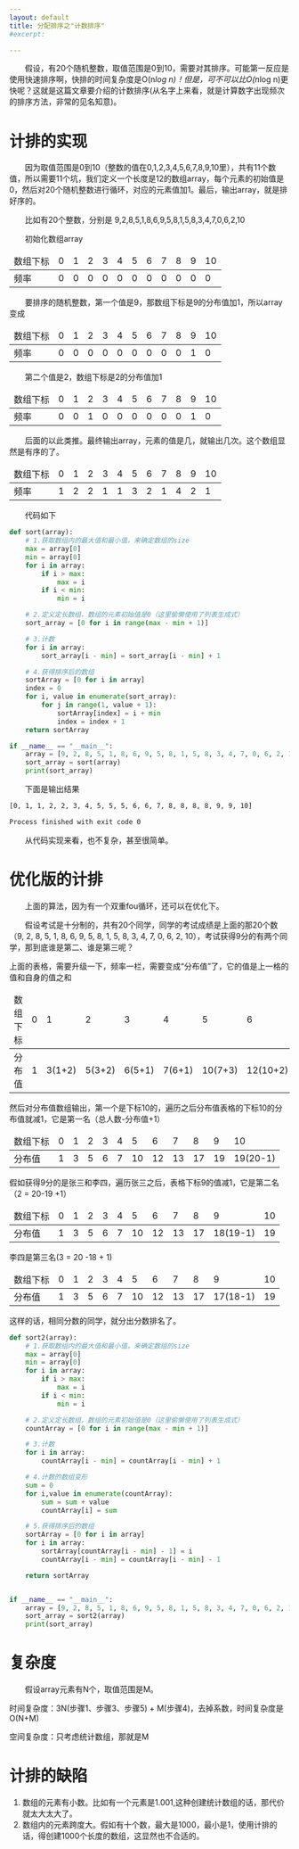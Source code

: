 ```yaml
---
layout: default
title: 分配排序之"计数排序"
#excerpt: 

---
```


　　假设，有20个随机整数，取值范围是0到10，需要对其排序。可能第一反应是使用快速排序啊，快排的时间复杂度是O(n*log n)！但是，可不可以比O(n*log n)更快呢？这就是这篇文章要介绍的计数排序(从名字上来看，就是计算数字出现频次的排序方法，非常的见名知意)。

# 计排的实现

　　因为取值范围是0到10（整数的值在0,1,2,3,4,5,6,7,8,9,10里），共有11个数值，所以需要11个坑，我们定义一个长度是12的数组array，每个元素的初始值是0，然后对20个随机整数进行循环，对应的元素值加1。最后，输出array，就是排好序的。

　　比如有20个整数，分别是 9,2,8,5,1,8,6,9,5,8,1,5,8,3,4,7,0,6,2,10

　　初始化数组array

<table>
    <thead>
    	<tr>
            <td>数组下标</td>
            <td>0</td>
            <td>1</td>
            <td>2</td>
            <td>3</td>
            <td>4</td>
            <td>5</td>
            <td>6</td>
            <td>7</td>
            <td>8</td>
            <td>9</td>
            <td>10</td>
        </tr>
    </thead>
    <tbody>
    	<tr>
        	<td>频率</td>
            <td>0</td>
            <td>0</td>
            <td>0</td>
            <td>0</td>
            <td>0</td>
            <td>0</td>
            <td>0</td>
            <td>0</td>
            <td>0</td>
            <td>0</td>
            <td>0</td>
        </tr>
    </tbody>
</table>


　　要排序的随机整数，第一个值是9，那数组下标是9的分布值加1，所以array变成
<table>
    <thead>
    	<tr>
            <td>数组下标</td>
            <td>0</td>
            <td>1</td>
            <td>2</td>
            <td>3</td>
            <td>4</td>
            <td>5</td>
            <td>6</td>
            <td>7</td>
            <td>8</td>
            <td>9</td>
            <td>10</td>
        </tr>
    </thead>
    <tbody>
    	<tr>
        	<td>频率</td>
            <td>0</td>
            <td>0</td>
            <td>0</td>
            <td>0</td>
            <td>0</td>
            <td>0</td>
            <td>0</td>
            <td>0</td>
            <td>0</td>
            <td>1</td>
            <td>0</td>
        </tr>
    </tbody>
</table>

　　第二个值是2，数组下标是2的分布值加1
<table>
    <thead>
    	<tr>
            <td>数组下标</td>
            <td>0</td>
            <td>1</td>
            <td>2</td>
            <td>3</td>
            <td>4</td>
            <td>5</td>
            <td>6</td>
            <td>7</td>
            <td>8</td>
            <td>9</td>
            <td>10</td>
        </tr>
    </thead>
    <tbody>
    	<tr>
        	<td>频率</td>
            <td>0</td>
            <td>0</td>
            <td>1</td>
            <td>0</td>
            <td>0</td>
            <td>0</td>
            <td>0</td>
            <td>0</td>
            <td>0</td>
            <td>1</td>
            <td>0</td>
        </tr>
    </tbody>
</table>


　　后面的以此类推。最终输出array，元素的值是几，就输出几次。这个数组显然是有序的了。
　　
<table>
    <thead>
    	<tr>
            <td>数组下标</td>
            <td>0</td>
            <td>1</td>
            <td>2</td>
            <td>3</td>
            <td>4</td>
            <td>5</td>
            <td>6</td>
            <td>7</td>
            <td>8</td>
            <td>9</td>
            <td>10</td>
        </tr>
    </thead>
    <tbody>
    	<tr>
        	<td>频率</td>
            <td>1</td>
            <td>2</td>
            <td>2</td>
            <td>1</td>
            <td>1</td>
            <td>3</td>
            <td>2</td>
            <td>1</td>
            <td>4</td>
            <td>2</td>
            <td>1</td>
        </tr>
    </tbody>
</table>


　　代码如下

```python
def sort(array):
    # 1.获取数组内的最大值和最小值，来确定数组的size
	max = array[0]
	min = array[0]
	for i in array:
		if i > max:
			max = i
		if i < min:
			min = i

	# 2.定义定长数组，数组的元素初始值是0（这里偷懒使用了列表生成式）
	sort_array = [0 for i in range(max - min + 1)]

	# 3.计数
	for i in array:
		sort_array[i - min] = sort_array[i - min] + 1

	# 4.获得排序后的数组
	sortArray = [0 for i in array]
	index = 0
	for i, value in enumerate(sort_array):
		for j in range(1, value + 1):
			sortArray[index] = i + min
			index = index + 1
	return sortArray

if __name__ == "__main__":
    array = [9, 2, 8, 5, 1, 8, 6, 9, 5, 8, 1, 5, 8, 3, 4, 7, 0, 6, 2, 10]
    sort_array = sort(array)
    print(sort_array)
```

　　下面是输出结果

```html
[0, 1, 1, 2, 2, 3, 4, 5, 5, 5, 6, 6, 7, 8, 8, 8, 8, 9, 9, 10]

Process finished with exit code 0
```
　　从代码实现来看，也不复杂，甚至很简单。

# 优化版的计排

　　上面的算法，因为有一个双重fou循环，还可以在优化下。

　　假设考试是十分制的，共有20个同学，同学的考试成绩是上面的那20个数（9, 2, 8, 5, 1, 8, 6, 9, 5, 8, 1, 5, 8, 3, 4, 7, 0, 6, 2, 10），考试获得9分的有两个同学，那到底谁是第二、谁是第三呢？

上面的表格，需要升级一下，频率一栏，需要变成“分布值”了，它的值是上一格的值和自身的值之和

<table>
    <thead>
    	<tr>
            <td>数组下标</td>
            <td>0</td>
            <td>1</td>
            <td>2</td>
            <td>3</td>
            <td>4</td>
            <td>5</td>
            <td>6</td>
            <td>7</td>
            <td>8</td>
            <td>9</td>
            <td>10</td>
        </tr>
    </thead>
    <tbody>
    	<tr>
        	<td>分布值</td>
            <td>1</td>
            <td>3(1+2)</td>
            <td>5(3+2)</td>
            <td>6(5+1)</td>
            <td>7(6+1)</td>
            <td>10(7+3)</td>
            <td>12(10+2)</td>
            <td>13(12+1)</td>
            <td>17(13+4)</td>
            <td>19(17+2)</td>
            <td>20(19+1)</td>
        </tr>
    </tbody>
</table>


然后对分布值数组输出，第一个是下标10的，遍历之后分布值表格的下标10的分布值就减1，它是第一名（总人数-分布值+1）
<table>
    <thead>
    	<tr>
            <td>数组下标</td>
            <td>0</td>
            <td>1</td>
            <td>2</td>
            <td>3</td>
            <td>4</td>
            <td>5</td>
            <td>6</td>
            <td>7</td>
            <td>8</td>
            <td>9</td>
            <td>10</td>
        </tr>
    </thead>
    <tbody>
    	<tr>
        	<td>分布值</td>
            <td>1</td>
            <td>3</td>
            <td>5</td>
            <td>6</td>
            <td>7</td>
            <td>10</td>
            <td>12</td>
            <td>13</td>
            <td>17</td>
            <td>19</td>
            <td>19(20-1)</td>
        </tr>
    </tbody>
</table>
假如获得9分的是张三和李四，遍历张三之后，表格下标9的值减1，它是第二名（2 = 20-19 +1）
<table>
    <thead>
    	<tr>
            <td>数组下标</td>
            <td>0</td>
            <td>1</td>
            <td>2</td>
            <td>3</td>
            <td>4</td>
            <td>5</td>
            <td>6</td>
            <td>7</td>
            <td>8</td>
            <td>9</td>
            <td>10</td>
        </tr>
    </thead>
    <tbody>
    	<tr>
        	<td>分布值</td>
            <td>1</td>
            <td>3</td>
            <td>5</td>
            <td>6</td>
            <td>7</td>
            <td>10</td>
            <td>12</td>
            <td>13</td>
            <td>17</td>
            <td>18(19-1)</td>
            <td>19</td>
        </tr>
    </tbody>
</table>
李四是第三名(3 = 20 -18 + 1)

<table>
    <thead>
    	<tr>
            <td>数组下标</td>
            <td>0</td>
            <td>1</td>
            <td>2</td>
            <td>3</td>
            <td>4</td>
            <td>5</td>
            <td>6</td>
            <td>7</td>
            <td>8</td>
            <td>9</td>
            <td>10</td>
        </tr>
    </thead>
    <tbody>
    	<tr>
        	<td>分布值</td>
            <td>1</td>
            <td>3</td>
            <td>5</td>
            <td>6</td>
            <td>7</td>
            <td>10</td>
            <td>12</td>
            <td>13</td>
            <td>17</td>
            <td>17(18-1)</td>
            <td>19</td>
        </tr>
    </tbody>
</table>

这样的话，相同分数的同学，就分出分数排名了。

```python
def sort2(array):
    # 1.获取数组内的最大值和最小值，来确定数组的size
    max = array[0]
    min = array[0]
    for i in array:
        if i > max:
            max = i
        if i < min:
            min = i

    # 2.定义定长数组，数组的元素初始值是0（这里偷懒使用了列表生成式）
    countArray = [0 for i in range(max - min + 1)]

    # 3.计数
    for i in array:
        countArray[i - min] = countArray[i - min] + 1

    # 4.计数的数组变形
    sum = 0
    for i,value in enumerate(countArray):
        sum = sum + value
        countArray[i] = sum

    # 5.获得排序后的数组
    sortArray = [0 for i in array]
    for i in array:
        sortArray[countArray[i - min] - 1] = i
        countArray[i - min] = countArray[i - min] - 1

    return sortArray


if __name__ == "__main__":
    array = [9, 2, 8, 5, 1, 8, 6, 9, 5, 8, 1, 5, 8, 3, 4, 7, 0, 6, 2, 10]
    sort_array = sort2(array)
    print(sort_array)
```

# 复杂度

　　假设array元素有N个，取值范围是M。

时间复杂度：3N(步骤1、步骤3、步骤5) + M(步骤4)，去掉系数，时间复杂度是O(N+M)

空间复杂度：只考虑统计数组，那就是M

# 计排的缺陷

1. 数组的元素有小数。比如有一个元素是1.001,这种创建统计数组的话，那代价就太大太大了。
2. 数组内的元素跨度大。假如有十个数，最大是1000，最小是1，使用计排的话，得创建1000个长度的数组，这显然也不合适的。